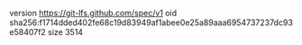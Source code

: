 version https://git-lfs.github.com/spec/v1
oid sha256:f1714dded402fe68c19d83949af1abee0e25a89aaa6954737237dc93e58407f2
size 3514
